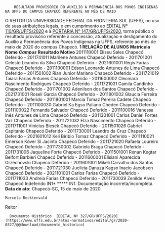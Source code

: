         RESULTADO PROVISÓRIO DO AUXÍLIO À PERMANÊNCIA DOS POVOS INDÍGENAS NA UFFS DO CAMPUS CHAPECÓ REFERENTE AO MÊS DE MAIO  

 O REITOR DA UNIVERSIDADE FEDERAL DA FRONTEIRA SUL (UFFS), no uso de suas atribuições legais, e em cumprimento ao [EDITAL Nº 110/GR/UFFS/2020](https://www.uffs.edu.br/atos-normativos/edital/gr/2020-0110) e à [PORTARIA Nº 147/GR/UFFS/2020](https://www.uffs.edu.br/atos-normativos/portaria/gr/2020-0147), torna público o resultado provisório referente à concessão, atualização e desligamento do Auxílio à Permanência dos Povos Indígenas na UFFS, referente ao mês de maio de 2020 do *campus*  Chapecó.  **1 RELAÇÃO DE ALUNOS**     **Matrícula**   **Nome**    ***Campus***    **Resultado**   **Motivo**     2011110001   Eliseu Sales   Chapecó   Deferido   -     2011741011   Marilene Antunes   Chapecó   Deferido   -     2011701001   Celeste Leandro da Silva   Chapecó   Deferido   -     2021601001   Régis Farias   Chapecó   Deferido   -     2011100001   Edson Leonardo Antunes de Lima   Chapecó   Deferido   -     2011501002   Rian Junior Mariano   Chapecó   Deferido   -     2011721019   Taiara Farias Antunes   Chapecó   Deferido   -     2011600002   Cleomara Nascimento Rodrigues   Chapecó   Deferido   -     2011721031   Camila Candinho   Chapecó   Deferido   -     2011701002   Adenilson dos Santos   Chapecó   Deferido   -     2021731001   Roseli Garcia   Chapecó   Deferido   -     2011801002   Glaucia Ferreira   Chapecó   Deferido   -     2011801001   Marcia Tomaz Pereira Cadete   Chapecó   Deferido   -     2011100030   Gabriel Ka Egso Paliano Cheden   Chapecó   Deferido   -     2011100022   Fernanda Salvador   Chapecó   Deferido   -     2011100016   Vanessa Inês Antunes de Lima   Chapecó   Deferido   -     2011301001   Carlos Daniel Fortes Vaz   Chapecó   Deferido   -     2011721032   Elza Nascimento   Chapecó   Deferido   -     2011711001   Vinícius Biesek   Chapecó   Deferido   -     2011501026   Gabriel Capitanio   Chapecó   Deferido   -     2011730001   Leandro da Cruz   Chapecó   Deferido   -     2021601012   Keli Biribio Tomaz   Chapecó   Deferido   -     2011110021   Emerson Kóver Si Jacinto   Chapecó   Deferido   -     2011721020   Rafaela Loureiro   Chapecó   Deferido   -     2011730002   Gabriela Braga   Chapecó   Deferido   -     2011731006   Jaqueline Forte   Chapecó   Deferido   -     2011501001   Renan Kegtar Belfort Barbieri   Chapecó   Deferido   -     2011600001   Elisiani Aparecida Orzechovski   Chapecó   Deferido   -     2011601001   Mikeli Carvalho dos Santos   Chapecó   Deferido   -     2011721030   Jucileia Danuza Kagso Inacio Jacobsen   Chapecó   Deferido   -     2021101001   Carlos Farias   Chapecó   Deferido   -     2011711033   Andreia Farias   Chapecó   Deferido   -     2011730039   Zenilde Alves   Chapecó   Indeferido   IN1*     *****  IN1: Documentação incorreta/incompleta.      **Data do ato:** Chapecó-SC, 15 de maio de 2020.   
 

    Marcelo Recktenvald   
 Reitor 

      Documento Histórico  [EDITAL Nº 327/GR/UFFS/2020](https://www.uffs.edu.br/atos-normativos/edital/gr/2020-0327/@@download/documento_historico)     
      